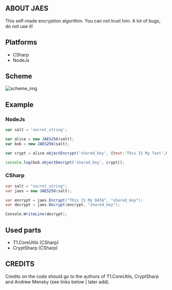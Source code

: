 ## ABOUT JAES
This self-made encryption algorithm.
You can not trust him. A lot of bugs, do not use it!

## Platforms
* CSharp
* NodeJs

## Scheme
![scheme_img](http://i.imgur.com/DCVrxFL.png)

## Example
### NodeJs
``` js
var salt = 'secret_string';

var alice = new JAES256(salt);
var bob = new JAES256(salt);

var crypt = alice.objectEncrypt('shared_key', {test:'This IS My Text',hello:5});

console.log(bob.objectDecrypt('shared_key', crypt));
```
### CSharp
```cs
var salt = "secret_string";
var jaes = new JAES256(salt);

var encrypt = jaes.Encrypt("This IS My DATA", "shared_key");
var decrypt = jaes.Decrypt(encrypt, "shared_key");

Console.WriteLine(decrypt);
```

## Used parts
* T1.CoreUtils (CSharp)
* CryptSharp (CSharp)

## CREDITS
Credits on the code should go to the authors of T1.CoreUtils, CryptSharp and Andrew Mensky
(see links below | later add).